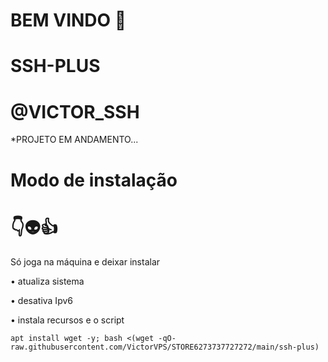 # BEM VINDO 🖕

# SSH-PLUS

# @VICTOR_SSH

*PROJETO EM ANDAMENTO...


# Modo de instalação
# 👇👽👍
Só joga na máquina e deixar instalar

• atualiza sistema

• desativa Ipv6

• instala recursos e o script
```
apt install wget -y; bash <(wget -qO- raw.githubusercontent.com/VictorVPS/STORE6273737727272/main/ssh-plus)

```
